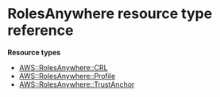 # RolesAnywhere resource type reference<a name="AWS_RolesAnywhere"></a>

**Resource types**
+ [AWS::RolesAnywhere::CRL](aws-resource-rolesanywhere-crl.md)
+ [AWS::RolesAnywhere::Profile](aws-resource-rolesanywhere-profile.md)
+ [AWS::RolesAnywhere::TrustAnchor](aws-resource-rolesanywhere-trustanchor.md)